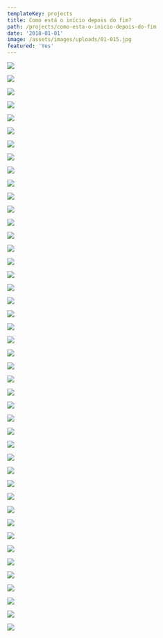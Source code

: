 ```yaml
---
templateKey: projects
title: Como está o início depois do fim?
path: /projects/como-esta-o-inicio-depois-do-fim
date: '2018-01-01'
image: /assets/images/uploads/01-015.jpg
featured: 'Yes'
---
```

![](/assets/images/uploads/01-01.jpg)

![](/assets/images/uploads/01-02.jpg)

![](/assets/images/uploads/01-03.jpg)

![](/assets/images/uploads/01-04.jpg)

![](/assets/images/uploads/01-05.jpg)

![](/assets/images/uploads/01-06.jpg)

![](/assets/images/uploads/01-07.jpg)

![](/assets/images/uploads/01-08.jpg)

![](/assets/images/uploads/01-09.jpg)

![](/assets/images/uploads/01-010.jpg)

![](/assets/images/uploads/01-011.jpg)

![](/assets/images/uploads/01-012.jpg)

![](/assets/images/uploads/01-013.jpg)

![](/assets/images/uploads/01-014.jpg)

![](/assets/images/uploads/01-015.jpg)

![](/assets/images/uploads/01-016.jpg)

![](/assets/images/uploads/01-017.jpg)

![](/assets/images/uploads/01-018.jpg)

![](/assets/images/uploads/01-019.jpg)

![](/assets/images/uploads/01-020.jpg)

![](/assets/images/uploads/01-021.jpg)

![](/assets/images/uploads/01-022.jpg)

![](/assets/images/uploads/01-023.jpg)

![](/assets/images/uploads/01-024.jpg)

![](/assets/images/uploads/01-025.jpg)

![](/assets/images/uploads/01-026.jpg)

![](/assets/images/uploads/01-027.jpg)

![](/assets/images/uploads/01-028.jpg)

![](/assets/images/uploads/01-029.jpg)

![](/assets/images/uploads/01-030.jpg)

![](/assets/images/uploads/01-031.jpg)

![](/assets/images/uploads/01-032.jpg)

![](/assets/images/uploads/01-033.jpg)

![](/assets/images/uploads/01-034.jpg)

![](/assets/images/uploads/01-035.jpg)

![](/assets/images/uploads/01-036.jpg)

![](/assets/images/uploads/01-037.jpg)

![](/assets/images/uploads/01-038.jpg)

![](/assets/images/uploads/01-039.jpg)

![](/assets/images/uploads/01-040.jpg)

![](/assets/images/uploads/01-041.jpg)

![](/assets/images/uploads/01-042.jpg)

![](/assets/images/uploads/01-043.jpg)

![](/assets/images/uploads/01-044.jpg)

